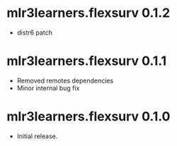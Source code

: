 # mlr3learners.flexsurv 0.1.2

- distr6 patch

# mlr3learners.flexsurv 0.1.1

- Removed remotes dependencies
- Minor internal bug fix

# mlr3learners.flexsurv 0.1.0

- Initial release.


